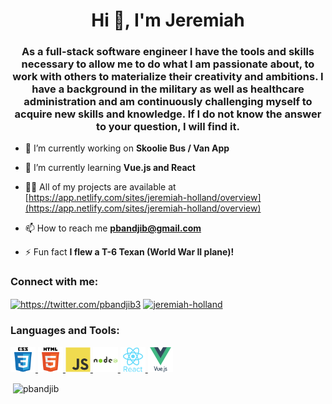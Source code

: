 <h1 align="center">Hi 👋, I'm Jeremiah</h1>
<h3 align="center">As a full-stack software engineer I have the tools and skills necessary to allow me to do what I am passionate about, to work with others to materialize their creativity and ambitions. I have a background in the military as well as healthcare administration and am continuously challenging myself to acquire new skills and knowledge. If I do not know the answer to your question, I will find it.</h3>

- 🔭 I’m currently working on **Skoolie Bus / Van App**

- 🌱 I’m currently learning **Vue.js and React**

- 👨‍💻 All of my projects are available at [https://app.netlify.com/sites/jeremiah-holland/overview](https://app.netlify.com/sites/jeremiah-holland/overview)

- 📫 How to reach me **pbandjib@gmail.com**

- ⚡ Fun fact **I flew a T-6 Texan (World War II plane)!**

<h3 align="left">Connect with me:</h3>
<p align="left">
<a href="https://twitter.com/https://twitter.com/pbandjib3" target="blank"><img align="center" src="https://raw.githubusercontent.com/rahuldkjain/github-profile-readme-generator/master/src/images/icons/Social/twitter.svg" alt="https://twitter.com/pbandjib3" height="30" width="40" /></a>
<a href="https://linkedin.com/in/jeremiah-holland" target="blank"><img align="center" src="https://raw.githubusercontent.com/rahuldkjain/github-profile-readme-generator/master/src/images/icons/Social/linked-in-alt.svg" alt="jeremiah-holland" height="30" width="40" /></a>
</p>

<h3 align="left">Languages and Tools:</h3>
<p align="left"> <a href="https://www.w3schools.com/css/" target="_blank" rel="noreferrer"> <img src="https://raw.githubusercontent.com/devicons/devicon/master/icons/css3/css3-original-wordmark.svg" alt="css3" width="40" height="40"/> </a> <a href="https://www.w3.org/html/" target="_blank" rel="noreferrer"> <img src="https://raw.githubusercontent.com/devicons/devicon/master/icons/html5/html5-original-wordmark.svg" alt="html5" width="40" height="40"/> </a> <a href="https://developer.mozilla.org/en-US/docs/Web/JavaScript" target="_blank" rel="noreferrer"> <img src="https://raw.githubusercontent.com/devicons/devicon/master/icons/javascript/javascript-original.svg" alt="javascript" width="40" height="40"/> </a> <a href="https://nodejs.org" target="_blank" rel="noreferrer"> <img src="https://raw.githubusercontent.com/devicons/devicon/master/icons/nodejs/nodejs-original-wordmark.svg" alt="nodejs" width="40" height="40"/> </a> <a href="https://reactjs.org/" target="_blank" rel="noreferrer"> <img src="https://raw.githubusercontent.com/devicons/devicon/master/icons/react/react-original-wordmark.svg" alt="react" width="40" height="40"/> </a> <a href="https://vuejs.org/" target="_blank" rel="noreferrer"> <img src="https://raw.githubusercontent.com/devicons/devicon/master/icons/vuejs/vuejs-original-wordmark.svg" alt="vuejs" width="40" height="40"/> </a> </p>

<p>&nbsp;<img align="center" src="https://github-readme-stats.vercel.app/api?username=pbandjib&show_icons=true&locale=en" alt="pbandjib" /></p>
